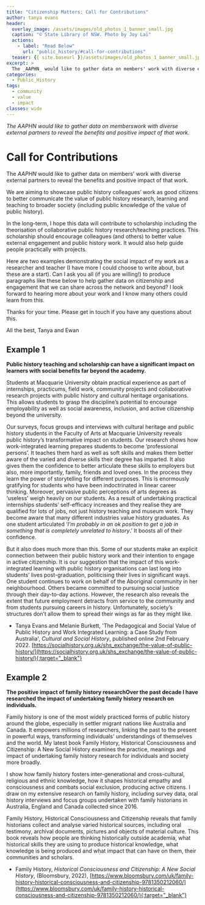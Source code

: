 ```yaml
---
title: "Citizenship Matters: Call for Contributions"
author: tanya evans
header:
  overlay_image: /assets/images/old_photos_1_banner_small.jpg
  caption: "© State Library of NSW. Photo by Joy Lai"
  actions:
    - label: "Read Below"
      url: "public_history/#call-for-contributions"
  teaser: {{ site.baseurl }}/assets/images/old_photos_1_banner_small.jpg 
excerpt: >
  The _AAPHN_ would like to gather data on members' work with diverse external partners to reveal the benefits and positive impact of that work.
categories:
  - Public_History 
tags: 
  - community
  - value
  - impact
classes: wide 
---
```

_The AAPHN would like to gather data on memberswork with diverse external partners to reveal the benefits and positive impact of that work._

# Call for Contributions
The _AAPHN_ would like to gather data on members' work with diverse external partners to reveal the benefits and positive impact of that work. 
 
We are aiming to showcase public history colleagues’ work as good citizens to better communicate the value of public history research, learning and teaching to broader society (including public knowledge of the value of public history). 
  
In the long-term, I hope this data will contribute to scholarship including the theorisation of collaborative public history research/teaching practices. This scholarship should encourage colleagues (and others) to better value external engagement and public history work. It would also help guide people practically with projects.
 
Here are two examples demonstrating the social impact of my work as a researcher and teacher (I have more I could choose to write about, but these are a start). Can I ask you all (if you are willing!) to produce paragraphs like these below to help gather data on citizenship and engagement that we can share across the network and beyond? I look forward to hearing more about your work and I know many others could learn from this.
 
Thanks for your time. Please get in touch if you have any questions about this.
 
All the best, 
Tanya and Ewan

 
## Example 1
**Public history teaching and scholarship can have a significant impact on learners with social benefits far beyond the academy.**

Students at Macquarie University obtain practical experience as part of internships, practicums, field work, community projects and collaborative research projects with public history and cultural heritage organisations. This allows students to grasp the discipline’s potential to encourage employability as well as social awareness, inclusion, and active citizenship beyond the university.

Our surveys, focus groups and interviews with cultural heritage and public history students in the Faculty of Arts at Macquarie University reveals public history’s transformative impact on students. Our research shows how work-integrated learning prepares students to become ‘professional persons’. It teaches them hard as well as soft skills and makes them better aware of the varied and diverse skills their degree has imparted. It also gives them the confidence to better articulate these skills to employers but also, more importantly, family, friends and loved ones. In the process they learn the power of storytelling for different purposes. This is enormously gratifying for students who have been indoctrinated in linear career thinking. Moreover, pervasive public perceptions of arts degrees as ‘useless’ weigh heavily on our students. As a result of undertaking practical internships students’ self-efficacy increases and they realise they are qualified for lots of jobs, not just history teaching and museum work. They become aware that many different industries value history graduates. As one student articulated ‘_I’m probably in an ok position to get a job in something that is completely unrelated to history_.’ It boosts all of their confidence.

But it also does much more than this. Some of our students make an explicit connection between their public history work and their intention to engage in active citizenship. It is our suggestion that the impact of this work-integrated learning with public history organisations can last long into students’ lives post-graduation, politicising their lives in significant ways. One student continues to work on behalf of the Aboriginal community in her neighbourhood. Others became committed to pursuing social justice through their day-to-day actions. However, the research also reveals the extent that future employment detracts from service to the community and from students pursuing careers in history. Unfortunately, society’s structures don’t allow them to spread their wings as far as they might like. 

* Tanya Evans and Melanie Burkett, 'The Pedagogical and Social Value of Public History and Work Integrated Learning: a Case Study from Australia', _Cultural and Social History_, published online 2nd February 2022. [https://socialhistory.org.uk/shs_exchange/the-value-of-public-history/](https://socialhistory.org.uk/shs_exchange/the-value-of-public-history/){:target="_blank"}

## Example 2
**The positive impact of family history researchOver the past decade I have researched the impact of undertaking family history research on individuals.**

Family history is one of the most widely practiced forms of public history around the globe, especially in settler migrant nations like Australia and Canada. It empowers millions of researchers, linking the past to the present in powerful ways, transforming individuals' understandings of themselves and the world. My latest book Family History, Historical Consciousness and Citizenship: A New Social History examines the practice, meanings and impact of undertaking family history research for individuals and society more broadly.

I show how family history fosters inter-generational and cross-cultural, religious and ethnic knowledge, how it shapes historical empathy and consciousness and combats social exclusion, producing active citizens. I draw on my extensive research on family history, including survey data, oral history interviews and focus groups undertaken with family historians in Australia, England and Canada collected since 2016.

Family History, Historical Consciousness and Citizenship reveals that family historians collect and analyse varied historical sources, including oral testimony, archival documents, pictures and objects of material culture. This book reveals how people are thinking historically outside academia, what historical skills they are using to produce historical knowledge, what knowledge is being produced and what impact that can have on them, their communities and scholars. 
 
* Family History, _Historical Consciousness and Citizenship: A New Social History_, (Bloomsbury, 2022), [https://www.bloomsbury.com/uk/family-history-historical-consciousness-and-citizenship-9781350212060/](https://www.bloomsbury.com/uk/family-history-historical-consciousness-and-citizenship-9781350212060/){:target="_blank"}